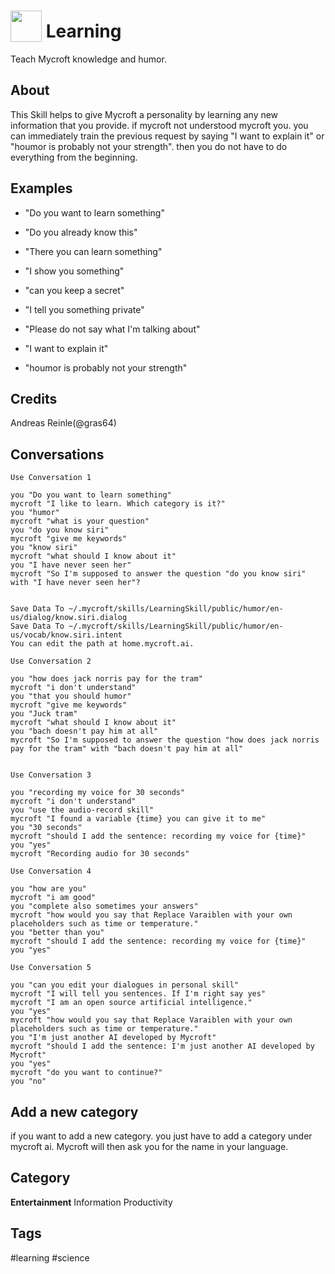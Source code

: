 # <img src='https://raw.githack.com/FortAwesome/Font-Awesome/master/svgs/solid/graduation-cap.svg' card_color='#000000' width='50' height='50' style='vertical-align:bottom'/> Learning
Teach Mycroft knowledge and humor.

## About
This Skill helps to give Mycroft a personality by learning any new information that you provide.
if mycroft not understood mycroft you. you can immediately train the previous request by saying "I want to explain it" or "houmor is probably not your strength".
then you do not have to do everything from the beginning.

## Examples
* "Do you want to learn something"
* "Do you already know this"
* "There you can learn something"
* "I show you something"
* "can you keep a secret"
* "I tell you something private"
* "Please do not say what I'm talking about"

* "I want to explain it"
* "houmor is probably not your strength"

## Credits
Andreas Reinle(@gras64)

## Conversations
    Use Conversation 1

    you "Do you want to learn something"
    mycroft "I like to learn. Which category is it?"
    you "humor"
    mycroft "what is your question"
    you "do you know siri"
    mycroft "give me keywords"
    you "know siri"
    mycroft "what should I know about it"
    you "I have never seen her"
    mycroft "So I'm supposed to answer the question "do you know siri" with "I have never seen her"?


    Save Data To ~/.mycroft/skills/LearningSkill/public/humor/en-us/dialog/know.siri.dialog
    Save Data To ~/.mycroft/skills/LearningSkill/public/humor/en-us/vocab/know.siri.intent
    You can edit the path at home.mycroft.ai.

    Use Conversation 2

    you "how does jack norris pay for the tram"
    mycroft "i don't understand"
    you "that you should humor"
    mycroft "give me keywords"
    you "Juck tram"
    mycroft "what should I know about it"
    you "bach doesn't pay him at all"
    mycroft "So I'm supposed to answer the question "how does jack norris pay for the tram" with "bach doesn't pay him at all"


    Use Conversation 3

    you "recording my voice for 30 seconds"
    mycroft "i don't understand"
    you "use the audio-record skill"
    mycroft "I found a variable {time} you can give it to me"
    you "30 seconds"
    mycroft "should I add the sentence: recording my voice for {time}"
    you "yes"
    mycroft "Recording audio for 30 seconds"

    Use Conversation 4 

    you "how are you"
    mycroft "i am good"
    you "complete also sometimes your answers"
    mycroft "how would you say that Replace Varaiblen with your own placeholders such as time or temperature."
    you "better than you"
    mycroft "should I add the sentence: recording my voice for {time}"
    you "yes"

    Use Conversation 5

    you "can you edit your dialogues in personal skill"
    mycroft "I will tell you sentences. If I'm right say yes"
    mycroft "I am an open source artificial intelligence."
    you "yes"
    mycroft "how would you say that Replace Varaiblen with your own placeholders such as time or temperature."
    you "I'm just another AI developed by Mycroft"
    mycroft "should I add the sentence: I'm just another AI developed by Mycroft"
    you "yes"
    mycroft "do you want to continue?"
    you "no"



## Add a new category
if you want to add a new category. you just have to add a category under mycroft ai. Mycroft will then ask you for the name in your language.




## Category
**Entertainment**
Information
Productivity

## Tags
#learning
#science
